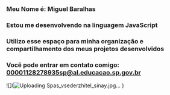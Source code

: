 ### Meu Nome é: **Miguel Baralhas**

### Estou me desenvolvendo na linguagem JavaScript

### Utilizo esse espaço para minha organização e compartilhamento dos meus projetos desenvolvidos

### Você pode entrar em contato comigo: 00001128278935sp@al.educacao.sp.gov.br

![](![Uploading Spas_vsederzhitel_sinay.jpg…]()
)
